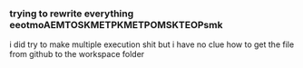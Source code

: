 ### trying to rewrite everything eeotmoAEMTOSKMETPKMETPOMSKTEOPsmk


i did try to make multiple execution shit but i have no clue how to get the file from github to the workspace folder
